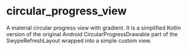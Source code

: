 # circular_progress_view
A material circular progress view with gradient. It is a simplified Kotlin version of the original Android CircularProgressDrawable part of the SwypeRefreshLayout wrapped into a simple custom view.
